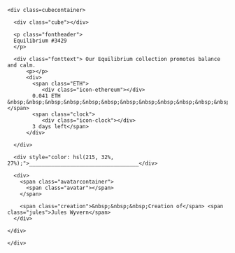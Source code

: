 <!DOCTYPE html>
<html lang="en">
<head>
  <meta charset="UTF-8">
  <meta name="viewport" content="width=device-width, initial-scale=1.0"> <!-- displays site properly based on user's device -->

  <link rel="icon" type="image/png" sizes="32x32" href="./images/favicon-32x32.png">
  <title>Frontend Mentor | NFT preview card component</title>
    <link href="https://fonts.googleapis.com/css2?family=Outfit:wght@300;400;600&display=swap" rel="stylesheet">
    <link rel="stylesheet" href="https://maxcdn.bootstrapcdn.com/font-awesome/4.7.0/css/font-awesome.min.css">
    <link rel="stylesheet" type="text/css" href="style.css">

</head>
<body>

  <div class="container">
   
    <div class=cubecontainer>
        
      <div class="cube"></div>
  
      <p class="fontheader">
      Equilibrium #3429
      </p> 

      <div class="fonttext"> Our Equilibrium collection promotes balance and calm.  
          <p></p>
          <div>
            <span class="ETH">  
               <div class="icon-ethereum"></div>
            0.041 ETH  &nbsp;&nbsp;&nbsp;&nbsp;&nbsp;&nbsp;&nbsp;&nbsp;&nbsp;&nbsp;&nbsp;&nbsp;&nbsp;&nbsp;&nbsp;&nbsp;&nbsp;&nbsp;&nbsp;&nbsp;&nbsp; </span> 
            <span class="clock"> 
               <div class="icon-clock"></div>             
            3 days left</span>
          </div>

      </div>
      
      <div style="color: hsl(215, 32%, 27%);">___________________________________</div>

      <div>
        <span class="avatarcontainer">
          <span class="avatar"></span>
        </span>

        <span class="creation">&nbsp;&nbsp;&nbsp;Creation of</span> <span class="jules">Jules Wyvern</span>
      </div>

    </div>

    </div>

  </div>

</body>
</html>
